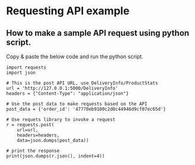 # Requesting API example

## How to make a sample API request using python script.
Copy & paste the below code and run the python script.
```
import requests
import json

# This is the post API URL, use DeliveryInfo/ProductStats
url = 'http://127.0.0.1:5000/DeliveryInfo'
headers = {"Content-Type": "application/json"}

# Use the post data to make requests based on the API
post_data = {'order_id': '47770eb9100c2d0c44946d9cf07ec65d'}

# Use requets library to invoke a request
r = requests.post(
    url=url,
    headers=headers,
    data=json.dumps(post_data))
    
# print the response
print(json.dumps(r.json(), indent=4))
```
